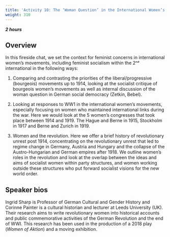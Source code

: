 ```yaml
---
title: 'Activity 10: The ‘Woman Question’ in the International Women’s Organisations 1888 - 1919'
weight: 310
---
```


***2 hours***

## Overview

In this fireside chat, we set the context for feminist concerns in international women’s
movements, including feminist socialism within the 2ⁿᵈ international in the following
ways:

1. Comparing and contrasting the priorities of the liberal/progressive (bourgeois)
movements up to 1914, looking at the socialist critique of bourgeois women’s
movements as well as internal discussion of the woman question in German
social democracy (Zetkin, Bebel).

2. Looking at responses to WW1 in the international women’s movements,
especially focusing on women who maintained international links during the
war. Here we would look at the 5 women’s congresses that took place
between 1914 and 1919. The Hague and Berne in 1915, Stockholm in 1917
and Berne and Zurich in 1919.

3. Women and the revolution. Here we offer a brief history of revolutionary
unrest post 1914, concentrating on the revolutionary unrest that led to regime
change in Germany, Austria and Hungary and the collapse of the Austro-Hungarian
and German empires after 1918. We outline women’s roles in the
revolution and look at the overlap between the ideas and aims of socialist
women within party structures, and women working outside these structures
who put forward socialist visions for the new world order.

## Speaker bios

Ingrid Sharp is Professor of German Cultural and Gender History and Corinne
Painter is a cultural historian and lecturer at Leeds University (UK). Their research
aims to write revolutionary women into historical accounts and public
commemorative activities of the German Revolution and the end of WWI. This
research has been used in the production of a 2018 play (*Women of Aktion*) and a
moving exhibition.
